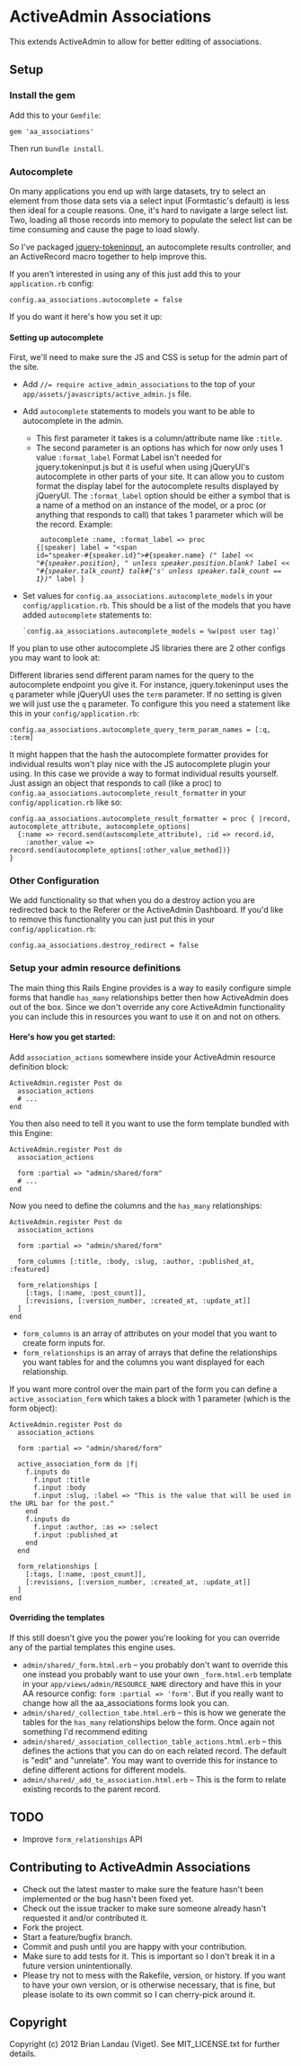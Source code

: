 # ActiveAdmin Associations

This extends ActiveAdmin to allow for better editing of associations.

## Setup

### Install the gem

Add this to your `Gemfile`:

    gem 'aa_associations'

Then run `bundle install`.


### Autocomplete

On many applications you end up with large datasets, try to select an element from those data sets via a select input (Formtastic's default) is less then ideal for a couple reasons. One, it's hard to navigate a large select list. Two, loading all those records into memory to populate the select list can be time consuming and cause the page to load slowly.

So I've packaged [jquery-tokeninput](https://github.com/loopj/jquery-tokeninput), an autocomplete results controller, and an ActiveRecord macro together to help improve this.

If you aren't interested in using any of this just add this to your `application.rb` config:

    config.aa_associations.autocomplete = false

If you do want it here's how you set it up:

#### Setting up autocomplete

First, we'll need to make sure the JS and CSS is setup for the admin part of the site.

* Add `//= require active_admin_associations` to the top of your `app/assets/javascripts/active_admin.js` file.
* Add `autocomplete` statements to models you want to be able to autocomplete in the admin.
  * This first parameter it takes is a column/attribute name like `:title`.
  * The second parameter is an options has which for now only uses 1 value `:format_label`
    Format Label isn't needed for jquery.tokeninput.js but it is useful when using jQueryUI's autocomplete in other parts of your site. It can allow you to custom format the display label for the autocomplete results displayed by jQueryUI.
    The `:format_label` option should be either a symbol that is a name of a method on an instance of the model, or a proc (or anything that responds to call) that takes 1 parameter which will be the record.
    Example:
      <code><pre>
        autocomplete :name, :format_label => proc {|speaker|
          label =  "<span id=\"speaker-#{speaker.id}\">#{speaker.name} <em>("
          label << "#{speaker.position}, " unless speaker.position.blank?
          label << "#{speaker.talk_count} talk#{'s' unless speaker.talk_count == 1})</em></span>"
          label
        }
      </pre></code>
* Set values for `config.aa_associations.autocomplete_models` in your `config/application.rb`. This should be a list of the models that you have added `autocomplete` statements to:

      `config.aa_associations.autocomplete_models = %w(post user tag)`

If you plan to use other autocomplete JS libraries there are 2 other configs you may want to look at:

Different libraries send different param names for the query to the autocomplete endpoint you give it. For instance, jquery.tokeninput uses the `q` parameter while jQueryUI uses the `term` parameter. If no setting is given we will just use the `q` parameter. To configure this you need a statement like this in your `config/application.rb`:

    config.aa_associations.autocomplete_query_term_param_names = [:q, :term]

It might happen that the hash the autocomplete formatter provides for individual results won't play nice with the JS autocomplete plugin your using. In this case we provide a way to format individual results yourself. Just assign an object that responds to call (like a proc) to `config.aa_associations.autocomplete_result_formatter` in your `config/application.rb` like so:

    config.aa_associations.autocomplete_result_formatter = proc { |record, autocomplete_attribute, autocomplete_options|
      {:name => record.send(autocomplete_attribute), :id => record.id,
        :another_value => record.send(autocomplete_options[:other_value_method])}
    }


### Other Configuration

We add functionality so that when you do a destroy action you are redirected back to the Referer or the ActiveAdmin Dashboard. If you'd like to remove this functionality you can just put this in your `config/application.rb`:

    config.aa_associations.destroy_redirect = false


### Setup your admin resource definitions

The main thing this Rails Engine provides is a way to easily configure simple forms that handle `has_many` relationships better then how ActiveAdmin does out of the box. Since we don't override any core ActiveAdmin functionality you can include this in resources you want to use it on and not on others.

#### Here's how you get started:

Add `association_actions` somewhere inside your ActiveAdmin resource definition block:

    ActiveAdmin.register Post do
      association_actions
      # ...
    end

You then also need to tell it you want to use the form template bundled with this Engine:

    ActiveAdmin.register Post do
      association_actions
      
      form :partial => "admin/shared/form"
      # ...
    end

Now you need to define the columns and the `has_many` relationships:

    ActiveAdmin.register Post do
      association_actions
      
      form :partial => "admin/shared/form"
      
      form_columns [:title, :body, :slug, :author, :published_at, :featured]
      
      form_relationships [
        [:tags, [:name, :post_count]],
        [:revisions, [:version_number, :created_at, :update_at]]
      ]
    end

* `form_columns` is an array of attributes on your model that you want to create form inputs for.
* `form_relationships` is an array of arrays that define the relationships you want tables for and the columns you want displayed for each relationship.

If you want more control over the main part of the form you can define a `active_association_form` which takes a block with 1 parameter (which is the form object):

    ActiveAdmin.register Post do
      association_actions
      
      form :partial => "admin/shared/form"
      
      active_association_form do |f|
        f.inputs do
          f.input :title
          f.input :body
          f.input :slug, :label => "This is the value that will be used in the URL bar for the post."
        end
        f.inputs do
          f.input :author, :as => :select
          f.input :published_at
        end
      end
      
      form_relationships [
        [:tags, [:name, :post_count]],
        [:revisions, [:version_number, :created_at, :update_at]]
      ]
    end

#### Overriding the templates

If this still doesn't give you the power you're looking for you can override any of the partial templates this engine uses.

* `admin/shared/_form.html.erb` – you probably don't want to override this one instead you probably want to use your own `_form.html.erb` template in your `app/views/admin/RESOURCE_NAME` directory and have this in your AA resource config: `form :partial => 'form'`. But if you really want to change how all the aa_associations forms look you can.
* `admin/shared/_collection_tabe.html.erb` – this is how we generate the tables for the `has_many` relationships below the form. Once again not something I'd recommend editing
* `admin/shared/_association_collection_table_actions.html.erb` – this defines the actions that you can do on each related record. The default is "edit" and "unrelate". You may want to override this for instance to define different actions for different models.
* `admin/shared/_add_to_association.html.erb` – This is the form to relate existing records to the parent record.


## TODO

* Improve `form_relationships` API


## Contributing to ActiveAdmin Associations
 
* Check out the latest master to make sure the feature hasn't been implemented or the bug hasn't been fixed yet.
* Check out the issue tracker to make sure someone already hasn't requested it and/or contributed it.
* Fork the project.
* Start a feature/bugfix branch.
* Commit and push until you are happy with your contribution.
* Make sure to add tests for it. This is important so I don't break it in a future version unintentionally.
* Please try not to mess with the Rakefile, version, or history. If you want to have your own version, or is otherwise necessary, that is fine, but please isolate to its own commit so I can cherry-pick around it.

## Copyright

Copyright (c) 2012 Brian Landau (Viget). See MIT_LICENSE.txt for further details.
